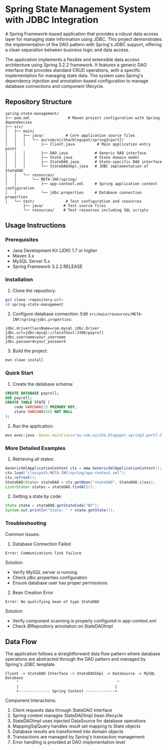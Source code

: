 # Spring State Management System with JDBC Integration

A Spring Framework-based application that provides a robust data access layer for managing state information using JDBC. This project demonstrates the implementation of the DAO pattern with Spring's JDBC support, offering a clean separation between business logic and data access.

The application implements a flexible and extensible data access architecture using Spring 3.2.2 framework. It features a generic DAO interface that provides standard CRUD operations, with a specific implementation for managing state data. The system uses Spring's dependency injection and annotation-based configuration to manage database connections and component lifecycle.

## Repository Structure
```
spring-state-management/
├── pom.xml                 # Maven project configuration with Spring dependencies
├── src/
│   ├── main/
│   │   ├── java/          # Core application source files
│   │   │   └── au/com/ojitha/blogspot/spring3/part7/
│   │   │       ├── Client.java          # Main application entry point
│   │   │       ├── DAO.java            # Generic DAO interface
│   │   │       ├── State.java          # State domain model
│   │   │       ├── StateDAO.java       # State-specific DAO interface
│   │   │       └── StateDAOImpl.java   # JDBC implementation of StateDAO
│   │   └── resources/
│   │       └── META-INF/spring/
│   │           ├── app-context.xml     # Spring application context configuration
│   │           └── jdbc.properties     # Database connection properties
│   └── test/              # Test configuration and resources
        ├── java/         # Test source files
        └── resources/    # Test resources including SQL scripts
```

## Usage Instructions
### Prerequisites
- Java Development Kit (JDK) 1.7 or higher
- Maven 3.x
- MySQL Server 5.x
- Spring Framework 3.2.2.RELEASE

### Installation

1. Clone the repository:
```bash
git clone <repository-url>
cd spring-state-management
```

2. Configure database connection:
Edit `src/main/resources/META-INF/spring/jdbc.properties`:
```properties
jdbc.driverClassName=com.mysql.jdbc.Driver
jdbc.url=jdbc:mysql://localhost:3306/payroll
jdbc.username=your_username
jdbc.password=your_password
```

3. Build the project:
```bash
mvn clean install
```

### Quick Start

1. Create the database schema:
```sql
CREATE DATABASE payroll;
USE payroll;
CREATE TABLE STATE (
    code VARCHAR(2) PRIMARY KEY,
    state VARCHAR(50) NOT NULL
);
```

2. Run the application:
```bash
mvn exec:java -Dexec.mainClass="au.com.ojitha.blogspot.spring3.part7.Client"
```

### More Detailed Examples

1. Retrieving all states:
```java
GenericXmlApplicationContext ctx = new GenericXmlApplicationContext();
ctx.load("classpath:META-INF/spring/app-context.xml");
ctx.refresh();
StateDAO<State> stateDAO = ctx.getBean("stateDAO", StateDAO.class);
List<State> states = stateDAO.findAll();
```

2. Getting a state by code:
```java
State state = stateDAO.getStateCode("NY");
System.out.println("State: " + state.getState());
```

### Troubleshooting

Common Issues:

1. Database Connection Failed
```
Error: Communications link failure
```
Solution:
- Verify MySQL server is running
- Check jdbc.properties configuration
- Ensure database user has proper permissions

2. Bean Creation Error
```
Error: No qualifying bean of type StateDAO
```
Solution:
- Verify component scanning is properly configured in app-context.xml
- Check @Repository annotation on StateDAOImpl

## Data Flow
The application follows a straightforward data flow pattern where database operations are abstracted through the DAO pattern and managed by Spring's JDBC template.

```ascii
Client -> StateDAO Interface -> StateDAOImpl -> DataSource -> MySQL Database
     ^                                            ^
     |                                           |
     +-------------- Spring Context -------------+
```

Component Interactions:
1. Client requests data through StateDAO interface
2. Spring context manages StateDAOImpl bean lifecycle
3. StateDAOImpl uses injected DataSource for database operations
4. MappingSqlQuery handles result set mapping to State objects
5. Database results are transformed into domain objects
6. Transactions are managed by Spring's transaction management
7. Error handling is provided at DAO implementation level